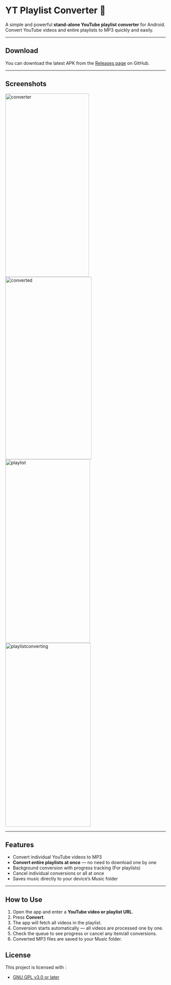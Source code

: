 # YT Playlist Converter 🎵

A simple and powerful **stand-alone YouTube playlist converter** for Android. Convert YouTube videos and entire playlists to MP3 quickly and easily.

---

## Download

You can download the latest APK from the [Releases page](https://github.com/21Errors/YTConverter/releases/download/v1.0.0/YTConverter.apk) on GitHub.

---

## Screenshots
<img width="263" height="575" alt="converter" src="https://github.com/user-attachments/assets/79068f32-8fee-4af6-b451-8253e1e9f06e" />
<img width="271" height="572" alt="converted" src="https://github.com/user-attachments/assets/fe57408f-ee1b-4fdf-9cad-7a96bedb0283" />
<img width="266" height="576" alt="playlist" src="https://github.com/user-attachments/assets/bec263a9-af28-4c99-8519-b0bae57b6f2d" />
<img width="268" height="577" alt="playlistconverting" src="https://github.com/user-attachments/assets/d7ea12b2-fc10-49a9-abec-b45e246a41f5" />

---

## Features

- Convert individual YouTube videos to MP3
- **Convert entire playlists at once** — no need to download one by one
- Background conversion with progress tracking (For playlists)
- Cancel individual conversions or all at once
- Saves music directly to your device’s Music folder

---

## How to Use

1. Open the app and enter a **YouTube video or playlist URL**.
2. Press **Convert**.
3. The app will fetch all videos in the playlist.
4. Conversion starts automatically — all videos are processed one by one.
5. Check the queue to see progress or cancel any item/all conversions.
6. Converted MP3 files are saved to your Music folder.

## License

This project is licensed with :

- [GNU GPL v3.0 or later](./LICENSE.GPL-3.0)


